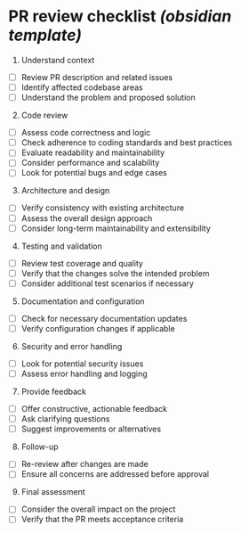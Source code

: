 # PR review checklist _(obsidian template)_

1. Understand context

- [ ] Review PR description and related issues
- [ ] Identify affected codebase areas
- [ ] Understand the problem and proposed solution

2. Code review

- [ ] Assess code correctness and logic
- [ ] Check adherence to coding standards and best practices
- [ ] Evaluate readability and maintainability
- [ ] Consider performance and scalability
- [ ] Look for potential bugs and edge cases

3. Architecture and design

- [ ] Verify consistency with existing architecture
- [ ] Assess the overall design approach
- [ ] Consider long-term maintainability and extensibility

4. Testing and validation

- [ ] Review test coverage and quality
- [ ] Verify that the changes solve the intended problem
- [ ] Consider additional test scenarios if necessary

5. Documentation and configuration

- [ ] Check for necessary documentation updates
- [ ] Verify configuration changes if applicable

6. Security and error handling

- [ ] Look for potential security issues
- [ ] Assess error handling and logging

7. Provide feedback

- [ ] Offer constructive, actionable feedback
- [ ] Ask clarifying questions
- [ ] Suggest improvements or alternatives

8. Follow-up

- [ ] Re-review after changes are made
- [ ] Ensure all concerns are addressed before approval

9. Final assessment

- [ ] Consider the overall impact on the project
- [ ] Verify that the PR meets acceptance criteria
